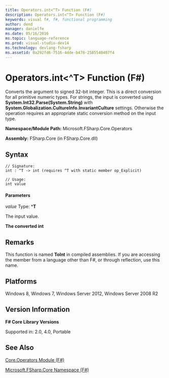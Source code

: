 ```yaml
---
title: Operators.int<^T> Function (F#)
description: Operators.int<^T> Function (F#)
keywords: visual f#, f#, functional programming
author: dend
manager: danielfe
ms.date: 05/16/2016
ms.topic: language-reference
ms.prod: visual-studio-dev14
ms.technology: devlang-fsharp
ms.assetid: 0a292fd6-7516-4dde-b478-2585540407f4 
---
```


# Operators.int<^T> Function (F#)

Converts the argument to signed 32-bit integer. This is a direct conversion for all primitive numeric types. For strings, the input is converted using **System.Int32.Parse(System.String)** with **System.Globalization.CultureInfo.InvariantCulture** settings. Otherwise the operation requires an appropriate static conversion method on the input type.

**Namespace/Module Path:** Microsoft.FSharp.Core.Operators

**Assembly:** FSharp.Core (in FSharp.Core.dll)


## Syntax

```
// Signature:
int : ^T -> int (requires ^T with static member op_Explicit)

// Usage:
int value
```

#### Parameters
*value*
Type: **^T**


The input value.



**The converted int**
## Remarks
This function is named **ToInt** in compiled assemblies. If you are accessing the member from a language other than F#, or through reflection, use this name.


## Platforms
Windows 8, Windows 7, Windows Server 2012, Windows Server 2008 R2


## Version Information
**F# Core Library Versions**

Supported in: 2.0, 4.0, Portable




## See Also
[Core.Operators Module &#40;F&#35;&#41;](Core.Operators-Module-%5BFSharp%5D.md)

[Microsoft.FSharp.Core Namespace &#40;F&#35;&#41;](Microsoft.FSharp.Core-Namespace-%5BFSharp%5D.md)

